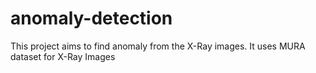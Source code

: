 # anomaly-detection


This project aims to find anomaly from the X-Ray images. It uses MURA dataset for X-Ray Images

